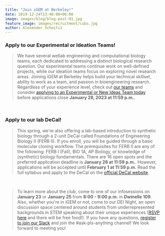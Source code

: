 ```yaml
---
title: "Join iGEM at Berkeley!"
date: 2019-12-24T13:40:00+06:00
image: images/blog/blog-post-01.jpg
feature_image: images/recruitment/cubs.jpg
author: Alexender Schoitiz
---
```

### Apply to our Experimental or Ideation Teams!

> We have several wetlab engineering and computational biology teams, each dedicated to addressing a distinct biological research question. Our experimental teams continue work on well-defined projects, while our ideation teams focus on exploring novel research areas. Joining iGEM at Berkeley helps build your technical skillset, ability to work as a team, and passion in bioengineering research. Regardless of your experience level, check out [our teams](https://igem.berkeley.edu/teams/) and consider [applying to an Experimental or New Ideas Team today](https://docs.google.com/forms/d/e/1FAIpQLSc4kUSmc6TNFonkDwzAppapGv4q64xXsdXETc97yCoA8jOfSA/viewform?usp=sf_link) before applications close **January 28, 2023 at 11:59 p.m.**.

&nbsp;

### Apply to our lab DeCal!

> This spring, we're also offering a lab-based introduction to synthetic biology through a 2-unit DeCal called Foundations of Engineering Biology II (FERB II). If you enroll, you will be guided through a basic molecular cloning workflow. The prerequisites for FERB II are any of the following: FERB I (Fall), BIO 1A, AP Biology, or knowledge of (synthetic) biology fundamentals. There are 16 open spots and the preferred application deadline is **January 28 at 11:59 p.m.**. However, applications will be accepted until **February 1 at 11:59 p.m.** Read the full syllabus and apply to the DeCal on the [official DeCal website](https://decal.berkeley.edu/courses/6662).

&nbsp;

> To learn more about the club, come to one of our infosessions on **January 23** or **January 25** from **8:00 - 9:00 p.m.** in **Dwinelle 109**.  Also, whether you're in iGEM or not, come to our DEI Night, an open discussion space centered around students from underrepresented backgrounds in STEM speaking about their unique experiences ([RSVP here](bit.ly/DEI-Sp23-01) and there will be free food!). If you have any questions, [register to join our Slack](https://docs.google.com/forms/u/4/d/e/1FAIpQLSciPYdSDdNb4FvcPPpFazVGbXGj0E5AF2ZrsiZi8MT6jDlGfQ/viewform?usp=send_form) and join the #ask-pls-anything channel! We look forward to meeting you!